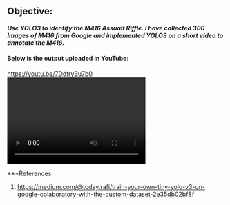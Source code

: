 ## Objective:

***Use YOLO3 to identify the M416 Assualt Riffle. I have collected 300 Images of M416 from Google and implemented YOLO3 on a short video to annotate the M416.***

#### Below is the output uploaded in YouTube: 

https://youtu.be/7Ddtry3u7b0
<video src="https://youtu.be/7Ddtry3u7b0" width="320" height="200" controls preload></video>




***References:
1. https://medium.com/@today.rafi/train-your-own-tiny-yolo-v3-on-google-colaboratory-with-the-custom-dataset-2e35db02bf8f
